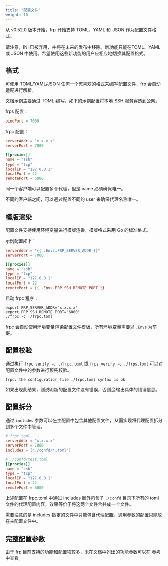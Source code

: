 ```yaml
---
title: "配置文件"
weight: 10
---
```


从 v0.52.0 版本开始，frp 开始支持 TOML、YAML 和 JSON 作为配置文件格式。

请注意，INI 已被弃用，并将在未来的发布中移除。新功能只能在TOML、YAML 或 JSON 中使用。希望使用这些新功能的用户应相应地切换其配置格式。

## 格式

可使用 TOML/YAML/JSON 任何一个您喜欢的格式来编写配置文件，frp 会自动适配进行解析。

文档示例主要通过 TOML 编写，如下的示例配置将本地 SSH 服务穿透到公网。

frps 配置：

```toml
bindPort = 7000
```

frpc 配置：

```toml
serverAddr = "x.x.x.x"
serverPort = 7000

[[proxies]]
name = "ssh"
type = "tcp"
localIP = "127.0.0.1"
localPort = 22
remotePort = 6000
```

同一个客户端可以配置多个代理，但是 name 必须确保唯一。

不同的客户端之间，可以通过配置不同的 user 来确保代理名称唯一。

## 模版渲染

配置文件支持使用环境变量进行模版渲染，模版格式采用 Go 的标准格式。

示例配置如下：

```toml
serverAddr = "{{ .Envs.FRP_SERVER_ADDR }}"
serverPort = 7000

[[proxies]]
name = "ssh"
type = "tcp"
localIP = "127.0.0.1"
localPort = 22
remotePort = {{ .Envs.FRP_SSH_REMOTE_PORT }}
```

启动 frpc 程序：

```
export FRP_SERVER_ADDR="x.x.x.x"
export FRP_SSH_REMOTE_PORT="6000"
./frpc -c ./frpc.toml
```

frpc 会自动使用环境变量渲染配置文件模版，所有环境变量需要以 `.Envs` 为前缀。

## 配置校验

通过执行 `frpc verify -c ./frpc.toml` 或 `frps verify -c ./frps.toml` 可以对配置文件中的参数进行预先校验。

```
frpc: the configuration file ./frpc.toml syntax is ok
```

如果出现此结果，则说明新的配置文件没有错误，否则会输出具体的错误信息。

## 配置拆分

通过 `includes` 参数可以在主配置中包含其他配置文件，从而实现将代理配置拆分到多个文件中管理。

```toml
# frpc.toml
serverAddr = "x.x.x.x"
serverPort = 7000
includes = ["./confd/*.toml"]
```

```toml
# ./confd/test.toml
[[proxies]]
name = "ssh"
type = "tcp"
localIP = "127.0.0.1"
localPort = 22
remotePort = 6000
```

上述配置在 frpc.toml 中通过 includes 额外包含了 `./confd` 目录下所有的 toml 文件的代理配置内容，效果等价于将这两个文件合并成一个文件。

需要注意的是 includes 指定的文件中只能包含代理配置，通用参数的配置只能放在主配置文件中。

## 完整配置参数

由于 frp 目前支持的功能和配置项较多，未在文档中列出的功能参数可以在 [参考](../../../reference) 中查看。
